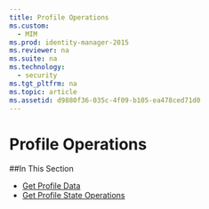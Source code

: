 ```yaml
---
title: Profile Operations
ms.custom: 
  - MIM
ms.prod: identity-manager-2015
ms.reviewer: na
ms.suite: na
ms.technology: 
  - security
ms.tgt_pltfrm: na
ms.topic: article
ms.assetid: d9880f36-035c-4f09-b105-ea478ced71d0
---
```

# Profile Operations

##In This Section

- [Get Profile Data](Get-Profile-Data.md)
- [Get Profile State Operations](Get-Profile-State-Operations.md)
